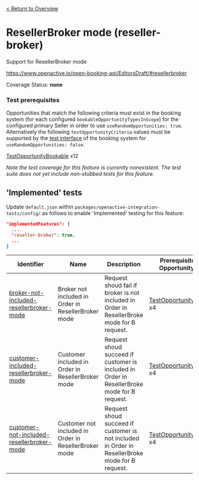 [< Return to Overview](../../README.md)
# ResellerBroker mode (reseller-broker)

Support for ResellerBroker mode


https://www.openactive.io/open-booking-api/EditorsDraft/#resellerbroker

Coverage Status: **none**
### Test prerequisites
Opportunities that match the following criteria must exist in the booking system (for each configured `bookableOpportunityTypesInScope`) for the configured primary Seller in order to use `useRandomOpportunities: true`. Alternatively the following `testOpportunityCriteria` values must be supported by the [test interface](https://openactive.io/test-interface/) of the booking system for `useRandomOpportunities: false`.

[TestOpportunityBookable](https://openactive.io/test-interface#TestOpportunityBookable) x12

*Note the test coverage for this feature is currently nonexistent. The test suite does not yet include non-stubbed tests for this feature.*


## 'Implemented' tests

Update `default.json` within `packages/openactive-integration-tests/config/` as follows to enable 'Implemented' testing for this feature:

```json
"implementedFeatures": {
  ...
  "reseller-broker": true,
  ...
}
```

| Identifier | Name | Description | Prerequisites per Opportunity Type |
|------------|------|-------------|---------------|
| [broker-not-included-resellerbroker-mode](./implemented/broker-not-included-resellerbroker-mode-test.js) | Broker not included in Order in ResellerBroker mode | Request shoud fail if broker is not included in Order in ResellerBroke mode for B request. | [TestOpportunityBookable](https://openactive.io/test-interface#TestOpportunityBookable) x4 |
| [customer-included-resellerbroker-mode](./implemented/customer-included-resellerbroker-mode-test.js) | Customer included in Order in ResellerBroker mode | Request shoud succeed if customer is included in Order in ResellerBroke mode for B request. | [TestOpportunityBookable](https://openactive.io/test-interface#TestOpportunityBookable) x4 |
| [customer-not-included-resellerbroker-mode](./implemented/customer-not-included-resellerbroker-mode-test.js) | Customer not included in Order in ResellerBroker mode | Request shoud succeed if customer is not included in Order in ResellerBroke mode for B request. | [TestOpportunityBookable](https://openactive.io/test-interface#TestOpportunityBookable) x4 |


